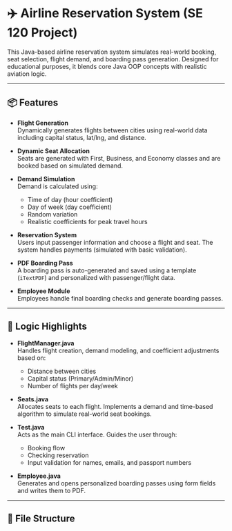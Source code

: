 # ✈️ Airline Reservation System (SE 120 Project)

This Java-based airline reservation system simulates real-world booking, seat selection, flight demand, and boarding pass generation. Designed for educational purposes, it blends core Java OOP concepts with realistic aviation logic.

---

## 📦 Features

- **Flight Generation**  
  Dynamically generates flights between cities using real-world data including capital status, lat/lng, and distance.

- **Dynamic Seat Allocation**  
  Seats are generated with First, Business, and Economy classes and are booked based on simulated demand.

- **Demand Simulation**  
  Demand is calculated using:
  - Time of day (hour coefficient)
  - Day of week (day coefficient)
  - Random variation
  - Realistic coefficients for peak travel hours

- **Reservation System**  
  Users input passenger information and choose a flight and seat. The system handles payments (simulated with basic validation).

- **PDF Boarding Pass**  
  A boarding pass is auto-generated and saved using a template (`iTextPDF`) and personalized with passenger/flight data.

- **Employee Module**  
  Employees handle final boarding checks and generate boarding passes.

---

## 🧠 Logic Highlights

- **FlightManager.java**  
  Handles flight creation, demand modeling, and coefficient adjustments based on:
  - Distance between cities
  - Capital status (Primary/Admin/Minor)
  - Number of flights per day/week

- **Seats.java**  
  Allocates seats to each flight. Implements a demand and time-based algorithm to simulate real-world seat bookings.

- **Test.java**  
  Acts as the main CLI interface. Guides the user through:
  - Booking flow
  - Checking reservation
  - Input validation for names, emails, and passport numbers

- **Employee.java**  
  Generates and opens personalized boarding passes using form fields and writes them to PDF.

---

## 📂 File Structure

